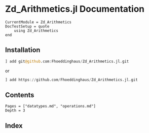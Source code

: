 # Zd_Arithmetics.jl Documentation

```@meta
CurrentModule = Zd_Arithmetics
DocTestSetup = quote
    using Zd_Arithmetics
end
```

## Installation
```julia
] add git@github.com:Fhoeddinghaus/Zd_Arithmetics.jl.git
```

or 
```julia
] add https://github.com/Fhoeddinghaus/Zd_Arithmetics.jl.git
```

## Contents

```@contents
Pages = ["datatypes.md", "operations.md"]
Depth = 3
```

## Index

```@index
```

